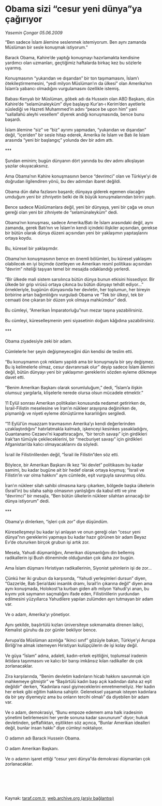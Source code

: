 # Obama sizi “cesur yeni dünya”ya çağırıyor

*Yasemin Çongar 05.06.2009*

<div class="taraf_structure_2col_1zq">
<div class="margen_n">



 <p>“Ben sadece İslam âlemine seslenmek istemiyorum. Ben aynı zamanda Müslüman bir sesle konuşmak istiyorum.” <br/><br/>Barack Obama, Kahire’de yaptığı konuşmayı hazırlamakta kendisine yardımcı olan uzmanları, geçtiğimiz haftalarda birkaç kez bu sözlerle uyarmış. <br/><br/>Konuşmasının “yukarıdan ve dışarıdan” bir ton taşımamasını, İslam’ı ötekileştirmemesini, “yedi milyon Müslüman’ın da ülkesi” olan Amerika’nın İslam’a yabancı olmadığını vurgulamasını özellikle istemiş. <br/><br/>Babası Kenyalı bir Müslüman, göbek adı da Hussein olan ABD Başkanı, dün Kahire’de “selamünaleyküm” diye başlayıp Kur’an-ı Kerim’den ayetlerle süslediği ve Hazreti Muhammed’in adını “peace be upon him” yani “sallallahü aleyhi vesellem” diyerek andığı konuşmasında, bence bunu başardı. <br/><br/>İslam âlemine “siz” ve “biz” ayrımı yapmadan, “yukarıdan ve dışarıdan” değil, “içeriden” bir sesle hitap ederek, Amerika ile İslam ve Batı ile İslam arasında “yeni bir başlangıç” yolunda dev bir adım attı. <br/><br/>*** <br/><br/>Şundan eminim; bugün dünyanın dört yanında bu dev adımı alkışlayan yazılar okuyacaksınız. <br/><br/>Ama Obama’nın Kahire konuşmasının bence “devrimci” olan ve Türkiye’yi de doğrudan ilgilendiren yönü, bu dev adımdan ibaret değildi. <br/><br/>Obama dün daha fazlasını başardı; dünyaya giderek egemen olacağını umduğum yeni bir zihniyetin belki de ilk büyük konuşmalarından birini yaptı. <br/><br/>Bence sadece Müslümanlara değil, yeni bir dünyaya, yeni bir çağa ve onun gereği olan yeni bir zihniyete de “selamünaleyküm” dedi. <br/><br/>Obama’nın konuşması, sadece Amerika/Batı ile İslam arasındaki değil, aynı zamanda, gerek Batı’nın ve İslam’ın kendi içindeki ilişkiler açısından, gerekse bir bütün olarak dünya düzeni açısından yeni bir yaklaşımın yapıtaşlarını ortaya koydu. <br/><br/>Bu, küresel bir yaklaşımdır. <br/><br/>Obama’nın konuşmasının bence en önemli bölümleri, bu küresel yaklaşımı olabilecek en iyi biçimde özetleyen ve Amerikan resmî politikası açısından “devrim” niteliği taşıyan temel bir mesajda odaklandığı yerlerdi. <br/><br/>“Bir ülkede mali sistem sarsılınca bütün dünya bunun etkisini hissediyor. Bir ülkede bir grip virüsü ortaya çıkınca bu bütün dünyayı tehdit ediyor...” örnekleriyle, bugünün dünyasında her devletin, her toplumun, her bireyin birbirine artan bağımlılığını vurguladı Obama ve “Tek bir ülkeyi, tek bir cemaati öne çıkaran bir düzen yok olmaya mahkûmdur” dedi. <br/><br/>Bu cümleyi, “Amerikan İmparatorluğu”nun mezar taşına yazabilirsiniz. <br/><br/>Bu cümleyi, küreselleşmenin yeni siyasetinin doğum kâğıdına yazabilirsiniz. <br/><br/>*** <br/><br/>Obama ziyadesiyle zeki bir adam. <br/><br/>Cümlelerle her şeyin değişmeyeceğini dün kendisi de teslim etti. <br/><br/>“Bu konuşmamın çok reklamı yapıldı ama bir konuşmayla bir şey değişmez. Bu iş kelimelerle olmaz, cesur davranırsak olur” deyip sadece İslam âlemini değil, bütün dünyayı yeni bir yaklaşımın gereklerini sözden eyleme dökmeye davet etti. <br/><br/>“Benim Amerikan Başkanı olarak sorumluluğum,” dedi, “İslam’a ilişkin olumsuz yargılarla, klişelerle nerede olursa olsun mücadele etmektir.” <br/><br/>11 Eylül sonrası Amerikan politikaları konusunda nedamet getirirken de, İsrail-Filistin meselesine ve İran’ın nükleer arayışına değinirken de, pişmanlığı ve niyeti eyleme dönüştürme kararlılığını sergiledi. <br/><br/>“11 Eylül’ün muazzam travmasının Amerika’yı kendi değerlerinden uzaklaştırdığını” hatırlatmakla kalmadı, işkenceyi kesinkes yasakladığını, Guantanamo Cezaevi’ni kapattıracağını, “bir tercih savaşı” için girdikleri Irak’tan tümüyle çekileceklerini, bir “mecburiyet savaşı” için girdikleri Afganistan’da kalıcı olmayacaklarını da söyledi. <br/><br/>İsrail ile Filistinlilerden değil, “İsrail ile Filistin”den söz etti. <br/><br/>Böylece, bir Amerikan Başkanı ilk kez “iki devlet” politikasını bu kadar samimi, bu kadar bugüne ait bir hedef olarak ortaya koymuş; “İsrail ve Filistin’in var olma hakkını” aynı cümlede, eşit vurguyla savunmuş oldu. <br/><br/>İran’ın nükleer silah sahibi olmasına karşı çıkarken, bölgede başka ülkelerin (İsrail’in) bu silaha sahip olmasının yanlışlığını da kabul etti ve yine “devrimci” bir mesajla, “Ben bütün ülkelerin nükleer silahtan arınacağı bir dünya istiyorum” dedi. <br/><br/>*** <br/><br/>Obama’yı dinlerken, “işleri çok zor” diye düşündüm. <br/><br/>Küreselleşmeyi bu kadar iyi anlayan ve onun gereği olan “cesur yeni dünya”nın gereklerini yapmaya bu kadar hazır görünen bir adam Beyaz Ev’de otururken birçok grubun işi artık zor. <br/><br/>Mesela, Yahudi düşmanlığını, Amerikan düşmanlığını din bellemiş radikallerin işi Bush döneminde olduğundan çok daha zor bugün. <br/><br/>Ama İslam düşmanı Hıristiyan radikallerinin, Siyonist şahinlerin işi de zor... <br/><br/>Çünkü her iki grubun da karşısında, “Yahudi yerleşimleri dursun” diyen, “Gazze’de, Batı Şeria’daki insanlık dramı, İsrail’in çıkarına değil” diyen ama aynı konuşmada, Holokost’ta kurban giden altı milyon Yahudi’yi anan, bu kıyımı yok saymanın saçmalığını ifade eden, Filistinlilerin yurdundan edilmesini yüzyıllarca Yahudilere yapılan zulümden ayrı tutmayan bir adam var. <br/><br/>Ve o adam, Amerika’yı yönetiyor. <br/><br/>Aynı şekilde, başörtülü kızları üniversiteye sokmamakta direnen laikçi, Kemalist güruhu da zor günler bekliyor bence.<br/><br/>Avrupa’da Müslüman azınlığa “ikinci sınıf” gözüyle bakan, Türkiye’yi Avrupa Birliği’ne almak istemeyen Hıristiyan kulüpçülerin de işi kolay değil. <br/><br/>Ve güya “İslam” adına, adaleti, kadın-erkek eşitliğini, toplumsal iradenin iktidara taşınmasını ve kalıcı bir barışı imkânsız kılan radikaller de çok zorlanacaklar. <br/><br/>Zira karşılarında, “Benim devletim kadınların hicab hakkını savunmak için mahkemeye gitmiştir” ve “Başörtülü kadın başı açık kadından daha az eşit değildir” derken, “Kadınlara nasıl giyineceklerini emretmemeliyiz. Her kadın her erkek gibi eğitim hakkına sahiptir. Geleneksel yaşamak isteyen kadınlara da bir şey diyemeyiz ama bu onların tercihi olmalı” da diyebilen bir adam var. <br/><br/>Ve o adam, demokrasiyi, “Bunu empoze edemem ama halk iradesinin yönetimi belirlemesini her yerde sonuna kadar savunurum” diyor; hukuk devletinden, şeffaflıktan, eşitlikten söz açınca, “Bunlar Amerikan idealleri değil, bunlar insan hakkı” diye cümleyi noktalıyor. <br/><br/>O adamın adı Barack Hussein Obama. <br/><br/>O adam Amerikan Başkanı.<br/><br/>Ve o adamın işaret ettiği “cesur yeni dünya”da demokrasi düşmanları çok zorlanacaklar.</p>
<br/>
<br/>
<br/>



<br/>


<div id="taraf_not">
</div>

</div>


</div>

Kaynak: [taraf.com.tr](http://www.taraf.com.tr:80/makale/5889.htm), [web.archive.org (arşiv bağlantısı)](http://web.archive.org/web/20090814184254/http://www.taraf.com.tr:80/makale/5889.htm)
